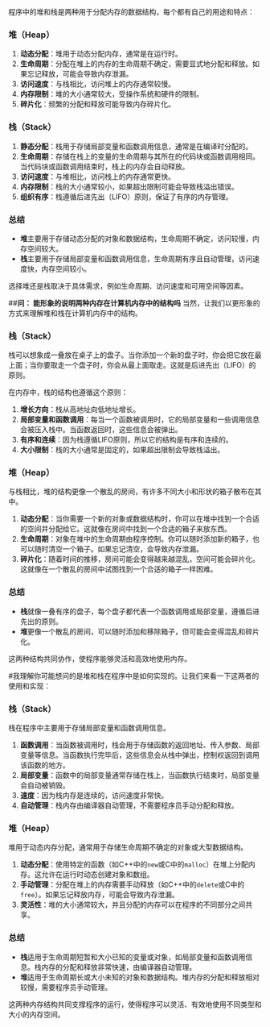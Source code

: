 程序中的堆和栈是两种用于分配内存的数据结构，每个都有自己的用途和特点：

### 堆（Heap）

1. **动态分配**：堆用于动态分配内存，通常是在运行时。
2. **生命周期**：分配在堆上的内存的生命周期不确定，需要显式地分配和释放。如果忘记释放，可能会导致内存泄漏。
3. **访问速度**：与栈相比，访问堆上的内存通常较慢。
4. **内存限制**：堆的大小通常较大，受操作系统和硬件的限制。
5. **碎片化**：频繁的分配和释放可能导致内存碎片化。

### 栈（Stack）

1. **静态分配**：栈用于存储局部变量和函数调用信息，通常是在编译时分配的。
2. **生命周期**：存储在栈上的变量的生命周期与其所在的代码块或函数调用相同。当代码块或函数调用结束时，栈上的内存会自动释放。
3. **访问速度**：与堆相比，访问栈上的内存通常更快。
4. **内存限制**：栈的大小通常较小，如果超出限制可能会导致栈溢出错误。
5. **组织有序**：栈遵循后进先出（LIFO）原则，保证了有序的内存管理。

### 总结

- **堆**主要用于存储动态分配的对象和数据结构，生命周期不确定，访问较慢，内存空间较大。
- **栈**主要用于存储局部变量和函数调用信息，生命周期有序且自动管理，访问速度快，内存空间较小。

选择堆还是栈取决于具体需求，例如生命周期、访问速度和可用空间等因素。



##**问： 能形象的说明两种内存在计算机内存中的结构吗**
当然，让我们以更形象的方式来理解堆和栈在计算机内存中的结构。

### 栈（Stack）

栈可以想象成一叠放在桌子上的盘子。当你添加一个新的盘子时，你会把它放在最上面；当你要取走一个盘子时，你会从最上面取走。这就是后进先出（LIFO）的原则。

在内存中，栈的结构也遵循这个原则：

1. **增长方向**：栈从高地址向低地址增长。
2. **局部变量和函数调用**：每当一个函数被调用时，它的局部变量和一些调用信息会被压入栈中。当函数返回时，这些信息会被弹出。
3. **有序和连续**：因为栈遵循LIFO原则，所以它的结构是有序和连续的。
4. **大小限制**：栈的大小通常是固定的，如果超出限制会导致栈溢出。

### 堆（Heap）

与栈相比，堆的结构更像一个散乱的房间，有许多不同大小和形状的箱子散布在其中。

1. **动态分配**：当你需要一个新的对象或数据结构时，你可以在堆中找到一个合适的空间并分配给它。这就像在房间中找到一个合适的箱子来放东西。
2. **生命周期**：对象在堆中的生命周期由程序控制。你可以随时添加新的箱子，也可以随时清空一个箱子。如果忘记清空，会导致内存泄漏。
3. **碎片化**：随着时间的推移，房间可能会变得越来越混乱，空间可能会碎片化。这就像在一个散乱的房间中试图找到一个合适的箱子一样困难。

### 总结

- **栈**就像一叠有序的盘子，每个盘子都代表一个函数调用或局部变量，遵循后进先出的原则。
- **堆**更像一个散乱的房间，可以随时添加和移除箱子，但可能会变得混乱和碎片化。

这两种结构共同协作，使程序能够灵活和高效地使用内存。



#我理解你可能想问的是堆和栈在程序中是如何实现的。让我们来看一下这两者的使用和实现：

### 栈（Stack）

栈在程序中主要用于存储局部变量和函数调用信息。

1. **函数调用**：当函数被调用时，栈会用于存储函数的返回地址、传入参数、局部变量等信息。当函数执行完毕后，这些信息会从栈中弹出，控制权返回到调用该函数的地方。
2. **局部变量**：函数中的局部变量通常存储在栈上，当函数执行结束时，局部变量会自动被销毁。
3. **速度**：因为栈内存是连续的，访问速度非常快。
4. **自动管理**：栈内存由编译器自动管理，不需要程序员手动分配和释放。

### 堆（Heap）

堆用于动态内存分配，通常用于存储生命周期不确定的对象或大型数据结构。

1. **动态分配**：使用特定的函数（如C++中的`new`或C中的`malloc`）在堆上分配内存。这允许在运行时动态创建对象和数组。
2. **手动管理**：分配在堆上的内存需要手动释放（如C++中的`delete`或C中的`free`）。如果忘记释放内存，可能会导致内存泄漏。
3. **灵活性**：堆的大小通常较大，并且分配的内存可以在程序的不同部分之间共享。

### 总结

- **栈**适用于生命周期短暂和大小已知的变量或对象，如局部变量和函数调用信息。栈内存的分配和释放非常快速，由编译器自动管理。
- **堆**适用于生命周期长或大小未知的对象和数据结构。堆内存的分配和释放相对较慢，需要程序员手动管理。

这两种内存结构共同支撑程序的运行，使得程序可以灵活、有效地使用不同类型和大小的内存空间。